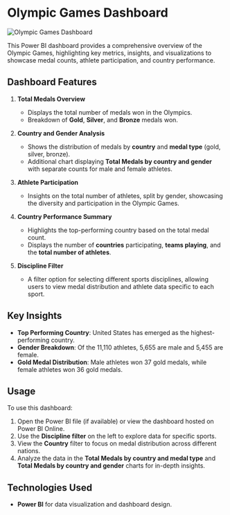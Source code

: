 # Olympic Games Dashboard

![Olympic Games Dashboard](path/to/Olympic%20Games.png)

This Power BI dashboard provides a comprehensive overview of the Olympic Games, highlighting key metrics, insights, and visualizations to showcase medal counts, athlete participation, and country performance.

## Dashboard Features

1. **Total Medals Overview**
   - Displays the total number of medals won in the Olympics.
   - Breakdown of **Gold**, **Silver**, and **Bronze** medals won.

2. **Country and Gender Analysis**
   - Shows the distribution of medals by **country** and **medal type** (gold, silver, bronze).
   - Additional chart displaying **Total Medals by country and gender** with separate counts for male and female athletes.

3. **Athlete Participation**
   - Insights on the total number of athletes, split by gender, showcasing the diversity and participation in the Olympic Games.

4. **Country Performance Summary**
   - Highlights the top-performing country based on the total medal count.
   - Displays the number of **countries** participating, **teams playing**, and the **total number of athletes**.

5. **Discipline Filter**
   - A filter option for selecting different sports disciplines, allowing users to view medal distribution and athlete data specific to each sport.

## Key Insights

- **Top Performing Country**: United States has emerged as the highest-performing country.
- **Gender Breakdown**: Of the 11,110 athletes, 5,655 are male and 5,455 are female.
- **Gold Medal Distribution**: Male athletes won 37 gold medals, while female athletes won 36 gold medals.

## Usage

To use this dashboard:
1. Open the Power BI file (if available) or view the dashboard hosted on Power BI Online.
2. Use the **Discipline filter** on the left to explore data for specific sports.
3. View the **Country** filter to focus on medal distribution across different nations.
4. Analyze the data in the **Total Medals by country and medal type** and **Total Medals by country and gender** charts for in-depth insights.

## Technologies Used

- **Power BI** for data visualization and dashboard design.
